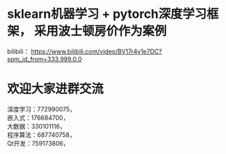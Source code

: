 # sklearn机器学习 + pytorch深度学习框架， 采用波士顿房价作为案例  

bilibili：  https://www.bilibili.com/video/BV17r4y1e7DC?spm_id_from=333.999.0.0

# 欢迎大家进群交流  

深度学习：772990075，  
嵌入式：176684700，  
大数据：330101116，  
程序算法：687740758，  
Qt开发：759173806，
